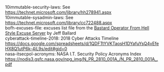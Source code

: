 10immutable-security-laws: See <https://technet.microsoft.com/library/hh278941.aspx>  
10immutable-sysadmin-laws: See <https://technet.microsoft.com/library/cc722488.aspx>  
bofh-excuses-file: excuses list file from the [Bastard Operator From Hell Style Excuse Server](http://pages.cs.wisc.edu/~ballard/bofh/) by Jeff Ballard  
cyberattack-timeline-2018: 2018 Cyber Attacks Timeline <https://docs.google.com/spreadsheets/d/1QDFTtYVKTaosH1DYafuYsQ4vEfeHX8Q1utP6k-4iL9s/edit#gid=0>  
nasa-itsecpol-acronyms: NASA I.T. Security Policy Acronyms Index <https://nodis3.gsfc.nasa.gov/npg_img/N_PR_2810_001A_/N_PR_2810_001A_.pdf>  
